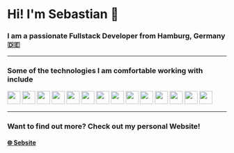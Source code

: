 # Hi! I'm **Sebastian** 👋
### I am a passionate Fullstack Developer from Hamburg, Germany 🇩🇪
____
### Some of the technologies I am comfortable working with include 
<img src="https://cdn.jsdelivr.net/gh/devicons/devicon@latest/icons/csharp/csharp-plain.svg" width="30" height="30" /> <img img src="https://cdn.jsdelivr.net/gh/devicons/devicon@latest/icons/dot-net/dot-net-plain.svg" width="30" height="30" /> 
<img src="https://cdn.jsdelivr.net/gh/devicons/devicon@latest/icons/java/java-plain.svg" width="30" height="30"/> <img src="https://cdn.jsdelivr.net/gh/devicons/devicon@latest/icons/postgresql/postgresql-plain.svg" width="30" height="30"/> 
<img src="https://cdn.jsdelivr.net/gh/devicons/devicon@latest/icons/microsoftsqlserver/microsoftsqlserver-plain.svg" width="30" height="30" /> <img src="https://cdn.jsdelivr.net/gh/devicons/devicon@latest/icons/typescript/typescript-plain.svg" width="30" height="30"/>
<img src="https://cdn.jsdelivr.net/gh/devicons/devicon@latest/icons/react/react-original.svg" width="30" height="30" /> <img src="https://cdn.jsdelivr.net/gh/devicons/devicon@latest/icons/html5/html5-plain.svg" width="30" height="30"/>
<img src="https://cdn.jsdelivr.net/gh/devicons/devicon@latest/icons/css3/css3-plain.svg" width="30" height="30" /> <img src="https://cdn.jsdelivr.net/gh/devicons/devicon@latest/icons/bootstrap/bootstrap-plain.svg" width="30" height="30"/>
<img src="https://cdn.jsdelivr.net/gh/devicons/devicon@latest/icons/firebase/firebase-plain.svg" width="30" height="30" /> <img src="https://cdn.jsdelivr.net/gh/devicons/devicon@latest/icons/unity/unity-plain.svg" width="30" height="30"/>
<img src="https://cdn.jsdelivr.net/gh/devicons/devicon@latest/icons/postman/postman-plain.svg" width="30" height="30" /> <img src="https://cdn.jsdelivr.net/gh/devicons/devicon@latest/icons/git/git-plain.svg" width="30" height="30"/>
____
### Want to find out more? Check out my personal Website!

#### [🌐 Sebsite](https://sebastianbugl.dev)

